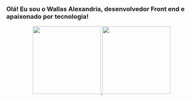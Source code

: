 ### Olá! Eu sou o Wallas Alexandria, desenvolvedor Front end e apaixonado por tecnologia!
<div align="center">
  <a href="https://github.com/Wallas-Alexandria">
  <img height="180em" src="https://github-readme-stats.vercel.app/api?username=Wallas-Alexandria&show_icons=true&theme=dracula&include_all_commits=true&count_private=true"/>
  <img height="180em" src="https://github-readme-stats.vercel.app/api/top-langs/?username=Wallas-Alexandria&layout=compact&langs_count=7&theme=dracula"/>
</div>
